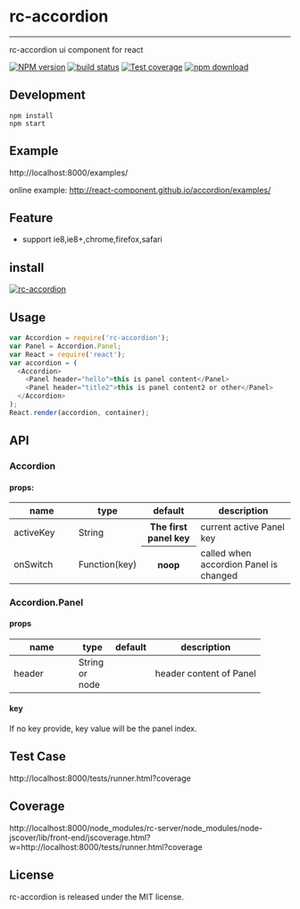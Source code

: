 # rc-accordion
---

rc-accordion ui component for react

[![NPM version][npm-image]][npm-url]
[![build status][travis-image]][travis-url]
[![Test coverage][coveralls-image]][coveralls-url]
[![npm download][download-image]][download-url]

[npm-image]: http://img.shields.io/npm/v/rc-accordion.svg?style=flat-square
[npm-url]: http://npmjs.org/package/rc-accordion
[travis-image]: https://img.shields.io/travis/react-component/accordion.svg?style=flat-square
[travis-url]: https://travis-ci.org/react-component/accordion
[coveralls-image]: https://img.shields.io/coveralls/react-component/accordion.svg?style=flat-square
[coveralls-url]: https://coveralls.io/r/react-component/accordion?branch=master
[download-image]: https://img.shields.io/npm/dm/rc-accordion.svg?style=flat-square
[download-url]: https://npmjs.org/package/rc-accordion

## Development

```
npm install
npm start
```

## Example

http://localhost:8000/examples/

online example: http://react-component.github.io/accordion/examples/


## Feature

* support ie8,ie8+,chrome,firefox,safari

## install

[![rc-accordion](https://nodei.co/npm/rc-accordion.png)](https://npmjs.org/package/rc-accordion)

## Usage

```js
var Accordion = require('rc-accordion');
var Panel = Accordion.Panel;
var React = require('react');
var accordion = (
  <Accordion>
    <Panel header="hello">this is panel content</Panel>
    <Panel header="title2">this is panel content2 or other</Panel>
  </Accordion>
);
React.render(accordion, container);
```

## API

### Accordion

#### props:

<table class="table table-bordered table-striped">
    <thead>
    <tr>
        <th style="width: 100px;">name</th>
        <th style="width: 50px;">type</th>
        <th>default</th>
        <th>description</th>
    </tr>
    </thead>
    <tbody>
      <tr>
          <td>activeKey</td>
          <td>String</td>
          <th>The first panel key</th>
          <td>current active Panel key</td>
      </tr>
      <tr>
          <td>onSwitch</td>
          <td>Function(key)</td>
          <th>noop</th>
          <td>called when accordion Panel is changed</td>
      </tr>
    </tbody>
</table>

### Accordion.Panel

#### props

<table class="table table-bordered table-striped">
    <thead>
    <tr>
        <th style="width: 100px;">name</th>
        <th style="width: 50px;">type</th>
        <th>default</th>
        <th>description</th>
    </tr>
    </thead>
    <tbody>
      <tr>
          <td>header</td>
          <td>String or node</td>
          <th></th>
          <td>header content of Panel</td>
      </tr>
    </tbody>
</table>

#### key

If no key provide, key value will be the panel index.

## Test Case

http://localhost:8000/tests/runner.html?coverage

## Coverage

http://localhost:8000/node_modules/rc-server/node_modules/node-jscover/lib/front-end/jscoverage.html?w=http://localhost:8000/tests/runner.html?coverage

## License

rc-accordion is released under the MIT license.
